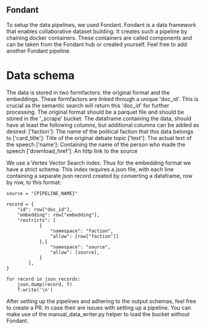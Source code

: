 ## Fondant
To setup the data pipelines, we used Fondant. 
Fondant is a data framework that enables collaborative dataset building.
It creates such a pipeline by chaining docker containers. These containers are called components and can be taken from the Fondant hub or created yourself. 
Feel free to add another Fondant pipeline.

# Data schema
The data is stored in two formfactors: the original format and the embeddings. 
These formfactors are linked through a unique 'doc_id'. This is crucial as the semantic search will return this 'doc_id' for further processing.
The original format should be a parquet file and should be stored in the '_scrape' bucket. The dataframe containing the data, should have at least the following columns, but additional columns can be added as desired:
            ['faction']: The name of the political faction that this data belongs to
            ['card_title']: Title of the original debate topic 
            ['text']: The actual text of the speech
            ['name']: Containing the name of the person who made the speech
            ['download_href']: An http link to the source

We use a Vertex Vector Search index. Thus for the embedding format we have a strict schema.
This index requires a json file, with each line containing a separate json record created by converting a dataframe, row by row, to this format:

    source = "{PIPELINE_NAME}"

    record = {
        "id": row["doc_id"],
        "embedding": row["embedding"],
        "restricts": [
                {
                    "namespace": "faction",
                    "allow": [row["faction"]]
                },{
                    "namespace": "source",
                    "allow": [source],
                }
            ],
    }
    
    for record in json_records:
        json.dump(record, f)
        f.write('\n')


After setting up the pipelines and adhering to the output schemas, feel free to create a PR.
In case their are issues with setting up a pipeline. You can make use of the manual_data_writer.py helper to load the bucket without Fondant.